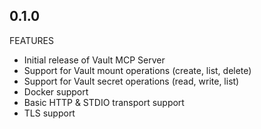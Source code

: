 ## 0.1.0

FEATURES

- Initial release of Vault MCP Server
- Support for Vault mount operations (create, list, delete)
- Support for Vault secret operations (read, write, list)
- Docker support
- Basic HTTP & STDIO transport support
- TLS support
